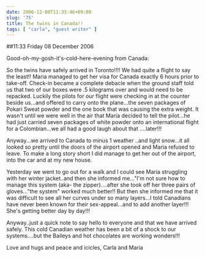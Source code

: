 ```yaml
---
date: 2006-12-08T11:33:46+09:00
slug: '75'
title: The twins in Canada!!
tags: [ "carla", "guest writer" ]
---
```


##11:33 Friday 08 December 2006

Good-oh-my-gosh-it's-cold-here-evening from Canada:

So the twins have safely arrived in Toronto!!!!  We had quite a
flight to say the least!!   Maria managed to get her visa for Canada
exactly 6 hours prior to take-off. Check-in became a complete debacle
when the ground staff told us that two of our boxes were .5 kilograms
over and would need to be repacked.  Luckily the pilots for our flight
were checking in at the counter beside us...and offered to carry onto
the plane...the seven packages of Pokari Sweat powder and the one book
that was causing the extra weight.  It wasn't until we were well in
the air that Maria decided to tell the pilot...he had just carried
seven packages of white powder onto an international flight for a
Colombian...we all had a good laugh about that ....later!!!

Anyway...we arrived to Canada to minus 1 weather ..and light
snow...it all looked so pretty until the doors of the airport opened
and Maria refused to leave.  To make a long story short I did manage
to get her out of the airport, into the car and at my new house.

Yesterday we went to go out for a walk and I could see Maria
struggling with her winter jacket..and then she informed me..."I'm not
sure how to manage this system (aka- the zipper)....after she took off
her three pairs of gloves..."the system" worked much better!!  But
then she informed me that it was difficult to see all her curves under
so many layers...I told Canadians have never been known for their
sex-appeal...and to add another layer!!!  She's getting better day by
day!!!

Anyway..just a quick note to say hello to everyone and that we have
arrived safely. This cold Canadian weather has been a bit of a shock
to our systems....but the Baileys and hot chocolates are working
wonders!!!

Love and hugs and peace and icicles,
Carla and Maria
